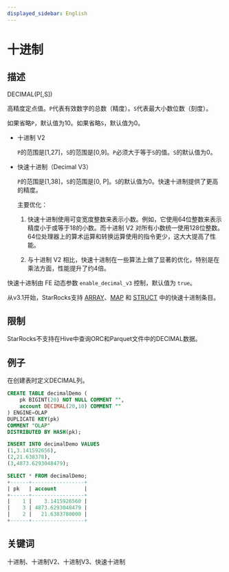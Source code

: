```yaml
---
displayed_sidebar: English
---
```


# 十进制

## 描述

DECIMAL(P[,S])

高精度定点值。`P`代表有效数字的总数（精度）。`S`代表最大小数位数（刻度）。

如果省略`P`，默认值为10。如果省略`S`，默认值为0。

* 十进制 V2

  `P`的范围是[1,27]，`S`的范围是[0,9]。`P`必须大于等于`S`的值。`S`的默认值为0。

* 快速十进制（Decimal V3）

  `P`的范围是[1,38]，`S`的范围是[0, P]。`S`的默认值为0。快速十进制提供了更高的精度。
  
  主要优化：
  
  1. 快速十进制使用可变宽度整数来表示小数。例如，它使用64位整数来表示精度小于或等于18的小数。而十进制 V2 对所有小数统一使用128位整数。64位处理器上的算术运算和转换运算使用的指令更少，这大大提高了性能。
  
  2. 与十进制 V2 相比，快速十进制在一些算法上做了显著的优化，特别是在乘法方面，性能提升了约4倍。

快速十进制由 FE 动态参数 `enable_decimal_v3` 控制，默认值为 `true`。

从v3.1开始，StarRocks支持 [ARRAY](Array.md)、[MAP](Map.md) 和 [STRUCT](STRUCT.md) 中的快速十进制条目。

## 限制

StarRocks不支持在Hive中查询ORC和Parquet文件中的DECIMAL数据。

## 例子

在创建表时定义DECIMAL列。

```sql
CREATE TABLE decimalDemo (
    pk BIGINT(20) NOT NULL COMMENT "",
    account DECIMAL(20,10) COMMENT ""
) ENGINE=OLAP 
DUPLICATE KEY(pk)
COMMENT "OLAP"
DISTRIBUTED BY HASH(pk);

INSERT INTO decimalDemo VALUES
(1,3.141592656),
(2,21.638378),
(3,4873.6293048479);

SELECT * FROM decimalDemo;
+------+-----------------+
| pk   | account         |
+------+-----------------+
|    1 |    3.1415926560 |
|    3 | 4873.6293048479 |
|    2 |   21.6383780000 |
+------+-----------------+
```

## 关键词

十进制、十进制V2、十进制V3、快速十进制

